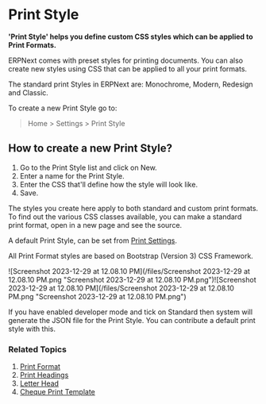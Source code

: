 
# Print Style



**'Print Style' helps you define custom CSS styles which can be applied to Print Formats.**

ERPNext comes with preset styles for printing documents. You can also create new styles using CSS that can be applied to all your print formats.

The standard print Styles in ERPNext are: Monochrome, Modern, Redesign and Classic. 

To create a new Print Style go to:


> Home > Settings > Print Style
> 
> 

## How to create a new Print Style?

1. Go to the Print Style list and click on New.
2. Enter a name for the Print Style.
3. Enter the CSS that'll define how the style will look like.
4. Save.

The styles you create here apply to both standard and custom print formats. To find out the various CSS classes available, you can make a standard print format, open in a new page and see the source.

A default Print Style, can be set from [Print Settings](/docs/en/setting-up/print/print-settings).

All Print Format styles are based on Bootstrap (Version 3) CSS Framework.

![Screenshot 2023-12-29 at 12.08.10 PM](/files/Screenshot 2023-12-29 at 12.08.10 PM.png "Screenshot 2023-12-29 at 12.08.10 PM.png")![Screenshot 2023-12-29 at 12.08.10 PM](/files/Screenshot 2023-12-29 at 12.08.10 PM.png "Screenshot 2023-12-29 at 12.08.10 PM.png")

If you have enabled developer mode and tick on Standard then system will generate the JSON file for the Print Style. You can contribute a default print style with this.

### Related Topics

1. [Print Format](/docs/en/setting-up/print/print-format)
2. [Print Headings](/docs/en/setting-up/print/print-headings)
3. [Letter Head](/docs/en/setting-up/print/letter-head)
4. [Cheque Print Template](/docs/en/setting-up/print/cheque-print-template)



